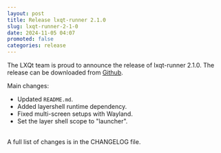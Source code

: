```yaml
---
layout: post
title: Release lxqt-runner 2.1.0
slug: lxqt-runner-2-1-0
date: 2024-11-05 04:07
promoted: false
categories: release
---
```


The LXQt team is proud to announce the release of lxqt-runner 2.1.0.
The release can be downloaded from [Github](https://github.com/lxqt/lxqt-runner/releases).

Main changes:

 * Updated `README.md`.
 * Added layershell runtime dependency.
 * Fixed multi-screen setups with Wayland.
 * Set the layer shell scope to "launcher".



<br/>
A full list of changes is in the CHANGELOG file.
<br/>
